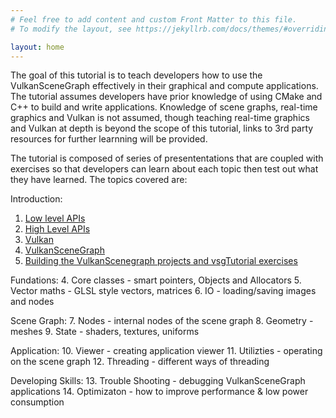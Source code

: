 ```yaml
---
# Feel free to add content and custom Front Matter to this file.
# To modify the layout, see https://jekyllrb.com/docs/themes/#overriding-theme-defaults

layout: home
---
```


The goal of this tutorial is to teach developers how to use the VulkanSceneGraph effectively in their graphical and compute applications. The tutorial assumes developers have prior knowledge of using CMake and C++ to build and write applications.  Knowledge of scene graphs, real-time graphics and Vulkan is not assumed, though teaching real-time graphics and Vulkan at depth is beyond the scope of this tutorial, links to 3rd party resources for further learnning will be provided.

The tutorial is composed of series of presententations that are coupled with exercises so that developers can learn about each topic then test out what they have learned. The topics covered are:

Introduction:
1. [Low level APIs](introduction/LowLevelAPIs.md)
1. [High Level APIs](introduction/HighLevelAPIs.md)
1. [Vulkan](introduction/Vulkan.md)
1. [VulkanSceneGraph](introduction/VulkanSceneGraph.md)
1. [Building the VulkanScenegraph projects and vsgTutorial exercises](introduction/BuildingVulkanSceneGraph.md)

Fundations:
4. Core classes - smart pointers, Objects and Allocators
5. Vector maths - GLSL style vectors, matrices
6. IO - loading/saving images and nodes

Scene Graph:
7. Nodes - internal nodes of the scene graph
8. Geometry - meshes
9. State - shaders, textures, uniforms

Application:
10. Viewer - creating application viewer
11. Utilizties - operating on the scene graph
12. Threading - different ways of threading

Developing Skills:
13. Trouble Shooting - debugging VulkanSceneGraph applications
14. Optimizaton - how to improve performance & low power consumption
